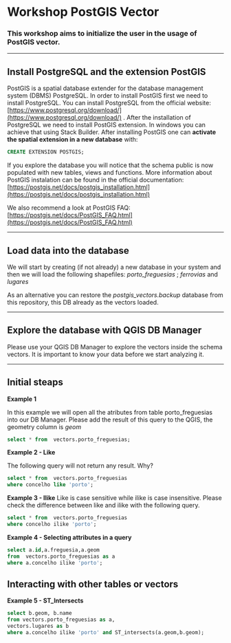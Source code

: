 # **Workshop PostGIS Vector**

### This workshop aims to initialize the user in the usage of PostGIS vector.



----------
## Install PostgreSQL and the extension PostGIS

PostGIS is a spatial database extender for the database management system (DBMS) PostgreSQL. In order to install PostGIS first we need to install PostgreSQL. You can install PostgreSQL from the official website: [https://www.postgresql.org/download/](https://www.postgresql.org/download/) .
After the installation of PostgreSQL we need to install PostGIS extension. In windows you can achieve that using Stack Builder.
After installing PostGIS one can **activate the spatial extension in a new database** with:

```sql
CREATE EXTENSION POSTGIS;
```

If you explore the database you will notice that the schema public is now populated with new tables, views and functions.
More information about PostGIS instalation can be found in the official documentation: [https://postgis.net/docs/postgis_installation.html](https://postgis.net/docs/postgis_installation.html)

We also recommend a look at PostGIS FAQ:
[https://postgis.net/docs/PostGIS_FAQ.html](https://postgis.net/docs/PostGIS_FAQ.html)

----------

## Load data into the database

We will start by creating (if not already) a new database in your system and then we will load the following shapefiles: *porto_freguesias* ; *ferrovias* and *lugares*

As an alternative you can restore the *postgis_vectors.backup* database from this repository, this DB already as the vectors loaded.

----------
## Explore the database with QGIS DB Manager

Please use your QGIS DB Manager to explore the vectors inside the schema vectors. It is important to know your data before we start analyzing it.

----------

## Initial steaps

**Example 1**

In this example we will open all the atributes from table porto_freguesias into our DB Manager. Please add the result of this query to the QGIS, the geometry column is *geom*

```sql 
select * from  vectors.porto_freguesias;
```
**Example 2 - Like**

The following query will not return any result. Why?

```sql 
select * from  vectors.porto_freguesias
where concelho like 'porto';
```
**Example 3 - Ilike**
Like is case sensitive while ilike is case insensitive. Please check the difference between like and ilike with the following query.

```sql
select * from  vectors.porto_freguesias
where concelho ilike 'porto';
```
**Example 4 - Selecting attributes in a query**

```sql
select a.id,a.freguesia,a.geom
from  vectors.porto_freguesias as a
where a.concelho ilike 'porto';
```

## Interacting with other tables or vectors

**Example 5 - ST_Intersects**

```sql
select b.geom, b.name
from vectors.porto_freguesias as a,
vectors.lugares as b
where a.concelho ilike 'porto' and ST_intersects(a.geom,b.geom);
```